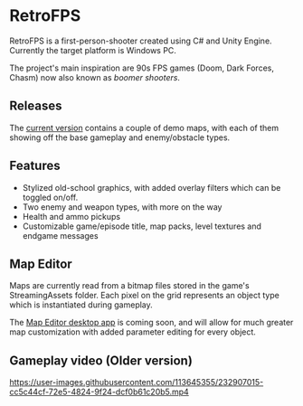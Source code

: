 # RetroFPS

RetroFPS is a first-person-shooter created using C# and Unity Engine. Currently the target platform is Windows PC.

The project's main inspiration are 90s FPS games (Doom, Dark Forces, Chasm) now also known as _boomer shooters_. 

## Releases
The [current version](https://shorturl.at/adf01) contains a couple of demo maps, with each of them showing off the base gameplay and enemy/obstacle types.

## Features
- Stylized old-school graphics, with added overlay filters which can be toggled on/off.
- Two enemy and weapon types, with more on the way
- Health and ammo pickups
- Customizable game/episode title, map packs, level textures and endgame messages

## Map Editor
Maps are currently read from a bitmap files stored in the game's StreamingAssets folder. Each pixel on the grid represents an object type which is instantiated during gameplay. 

The [Map Editor desktop app](https://github.com/mmmdule/RetroFPS-LevelEditor) is coming soon, and will allow for much greater map customization with added parameter editing for every object.

## Gameplay video (Older version)
https://user-images.githubusercontent.com/113645355/232907015-cc5c44cf-72e5-4824-9f24-dcf0b61c20b5.mp4

